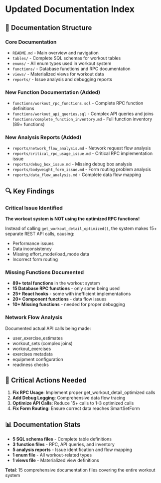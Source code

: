 # Updated Documentation Index

## 📁 Documentation Structure

### Core Documentation
- `README.md` - Main overview and navigation
- `tables/` - Complete SQL schemas for workout tables
- `enums/` - All enum types used in workout system  
- `functions/` - Database functions and RPC documentation
- `views/` - Materialized views for workout data
- `reports/` - Issue analysis and debugging reports

### New Function Documentation (Added)
- `functions/workout_rpc_functions.sql` - Complete RPC function definitions
- `functions/workout_api_queries.sql` - Complex API queries and joins
- `functions/complete_function_inventory.md` - Full function inventory (89+ functions)

### New Analysis Reports (Added)
- `reports/network_flow_analysis.md` - Network request flow analysis
- `reports/critical_rpc_usage_issue.md` - Critical RPC implementation issue
- `reports/debug_box_issue.md` - Missing debug box analysis  
- `reports/bodyweight_form_issue.md` - Form routing problem analysis
- `reports/data_flow_analysis.md` - Complete data flow mapping

## 🔍 Key Findings

### Critical Issue Identified
**The workout system is NOT using the optimized RPC functions!**

Instead of calling `get_workout_detail_optimized()`, the system makes 15+ separate REST API calls, causing:
- Performance issues
- Data inconsistency 
- Missing effort_mode/load_mode data
- Incorrect form routing

### Missing Functions Documented
- **89+ total functions** in the workout system
- **15 Database RPC functions** - only some being used
- **25+ React hooks** - some with inefficient implementations
- **20+ Component functions** - data flow issues
- **10+ Missing functions** - needed for proper debugging

### Network Flow Analysis
Documented actual API calls being made:
- user_exercise_estimates
- workout_sets (complex joins)
- workout_exercises  
- exercises metadata
- equipment configuration
- readiness checks

## 🚨 Critical Actions Needed

1. **Fix RPC Usage**: Implement proper get_workout_detail_optimized calls
2. **Add Debug Logging**: Comprehensive data flow tracing
3. **Optimize API Calls**: Reduce 15+ calls to 1-3 optimized calls
4. **Fix Form Routing**: Ensure correct data reaches SmartSetForm

## 📊 Documentation Stats

- **5 SQL schema files** - Complete table definitions
- **3 function files** - RPC, API queries, and inventory  
- **5 analysis reports** - Issue identification and flow mapping
- **1 enum file** - All workout-related types
- **1 views file** - Materialized view definitions

**Total**: 15 comprehensive documentation files covering the entire workout system
